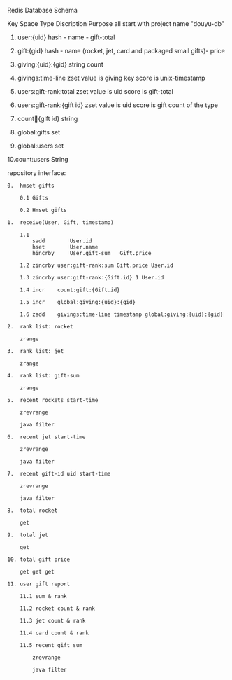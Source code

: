 Redis Database Schema

Key Space					Type			Discription				Purpose
all start with project name "douyu-db"
1. user:{uid}					hash			- name
											- gift-total
											
2. gift:{gid}					hash			- name
(rocket, jet, card and packaged small gifts)- price
									
3. giving:{uid}:{gid}			string			count
											
									
4. givings:time-line			zset			value is giving key
											score is unix-timestamp
									
5. users:gift-rank:total		zset			value is uid
											score is gift-total
									
6. users:gift-rank:{gift id}	zset			value is uid
											score is gift count of the type
											
7. count:gift:{gift id}		string			


8. global:gifts				set


9. global:users				set


10.count:users 				String 

repository interface:

	0.	hmset gifts
	
		0.1 Gifts
		
		0.2 Hmset gifts

	1. 	receive(User, Gift, timestamp)

		1.1 
			sadd		User.id
			hset 		User.name
			hincrby 	User.gift-sum	Gift.price
		
		1.2 zincrby user:gift-rank:sum Gift.price User.id
		
		1.3 zincrby user:gift-rank:{Gift.id} 1 User.id
		
		1.4 incr	count:gift:{Gift.id}
		
		1.5 incr	global:giving:{uid}:{gid}
		
		1.6 zadd	givings:time-line timestamp global:giving:{uid}:{gid}
		
	2.	rank list: rocket
	
		zrange
		
	3.	rank list: jet
	
		zrange
		
	4.	rank list: gift-sum
	
		zrange 
		
	5.	recent rockets start-time
	
		zrevrange 
		
		java filter
		
	6.	recent jet start-time
	
		zrevrange
		
		java filter
		
	7.	recent gift-id uid start-time
	
		zrevrange
		
		java filter
		
	8.	total rocket
	
		get
		
	9.	total jet
	
		get

	10. total gift price
	
		get get get 
			
	11.	user gift report
	
		11.1 sum & rank
		
		11.2 rocket count & rank
		
		11.3 jet count & rank
		
		11.4 card count & rank
		
		11.5 recent gift sum 
		
			zrevrange
			
			java filter
	
		

